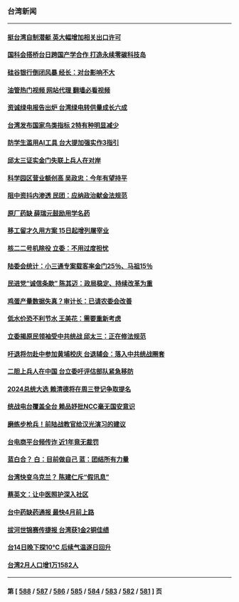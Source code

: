 ### 台湾新闻
---
#### [挺台湾自制潜艇 英大幅增加相关出口许可](../../pages/ncid1349361/n13949412.md?03140045) 
#### [国科会搭桥台日跨国产学合作 打造永续零碳科技岛](../../pages/ncid1349361/n13949538.md?03140045) 
#### [硅谷银行倒闭风暴 经长：对台影响不大](../../pages/ncid1349361/n13949535.md?03140045) 
#### [油管热门视频 网站代理 翻墙必看视频](http://138.2.39.72:81/youtube.html?epic-marker?03140045)
#### [资诚绿电报告出炉 台湾绿电转供量成长六成](../../pages/ncid1349361/n13949545.md?03140045) 
#### [台湾发布国家鸟类指标 2特有种明显减少](../../pages/ncid1349361/n13949554.md?03140045) 
#### [防学生滥用AI工具 台大提加强实作3指引](../../pages/ncid1349361/n13949567.md?03140045) 
#### [邱太三证实金门失联上兵人在对岸](../../pages/ncid1349361/n13949540.md?03140045) 
#### [科学园区营业额创高 吴政忠：今年有望持平](../../pages/ncid1349361/n13949543.md?03140045) 
#### [阻中资抖内渗透 民团：应纳政治献金法规范](../../pages/ncid1349361/n13949514.md?03140045) 
#### [原厂药缺 薛瑞元鼓励用学名药](../../pages/ncid1349361/n13949518.md?03140045) 
#### [移工留才久用方案 15日起增列屠宰业](../../pages/ncid1349361/n13949522.md?03140045) 
#### [核二二号机除役 立委：不用过度担忧](../../pages/ncid1349361/n13949521.md?03140045) 
#### [陆委会统计：小三通专案载客率金门25％、马祖15％](../../pages/ncid1349361/n13949479.md?03140045) 
#### [民进党“诚信条款” 陈其迈：政局稳定、持续改革为重](../../pages/ncid1349361/n13949481.md?03140045) 
#### [鸡蛋产量数据失真？审计长：已请农委会改善](../../pages/ncid1349361/n13949482.md?03140045) 
#### [低水价恐不利节水 王美花：需要重新考虑](../../pages/ncid1349361/n13949448.md?03140045) 
#### [立委揭原民领袖受中共统战 邱太三：正在修法规范](../../pages/ncid1349361/n13949433.md?03140045) 
#### [吁退将勿赴中参加黄埔校庆 台退辅会：落入中共统战圈套](../../pages/ncid1349361/n13949401.md?03140045) 
#### [二胆上兵人在中国 台立委吁评估部队紧急移防](../../pages/ncid1349361/n13949434.md?03140045) 
#### [2024总统大选 赖清德将在周三登记争取提名](../../pages/ncid1349361/n13949438.md?03140045) 
#### [统战电台覆盖全台 赖品妤批NCC毫无国安意识](../../pages/ncid1349361/n13949398.md?03140045) 
#### [磨练步枪兵！前陆战教官给汉光演习的建议](../../pages/ncid1349361/n13948973.md?03140045) 
#### [台电商平台频传诈 近1年竟无裁罚](../../pages/ncid1349361/n13948675.md?03140045) 
#### [蓝白合？ 白：目前做自己 蓝：团结所有力量](../../pages/ncid1349361/n13948663.md?03140045) 
#### [台湾快变乌克兰？ 陈建仁斥“假讯息”](../../pages/ncid1349361/n13948666.md?03140045) 
#### [蔡英文：让中医照护深入社区](../../pages/ncid1349361/n13948674.md?03140045) 
#### [台中药缺药通报 最快4月前上路](../../pages/ncid1349361/n13948661.md?03140045) 
#### [拔河世锦赛传捷报 台湾获1金2铜佳绩](../../pages/ncid1349361/n13948696.md?03140045) 
#### [台14日晚下探10℃ 后续气温逐日回升](../../pages/ncid1349361/n13948695.md?03140045) 
#### [台湾2月人口增1万1582人](../../pages/ncid1349361/n13948694.md?03140045) 

---
#### 第 [ [588](./588.md?03140045) / [587](./587.md?03140045) / [586](./586.md?03140045) / [585](./585.md?03140045) / [584](./584.md?03140045) / [583](./583.md?03140045) / [582](./582.md?03140045) / [581](./581.md?03140045) ] 页
